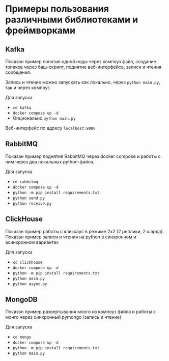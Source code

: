 # Примеры пользования различными библиотеками и фреймворками

## Kafka

Показан пример понятия одной ноды через компоуз файл, создание топиков
через баш-скрипт, поднятие веб-интерфейса, записи и чтения сообщения.

Запись и чтение можно запускать как локально, через `python main.py`, так и
через компоуз

Для запуска

- `cd kafka`
- `docker compose up -d`
- Опционально `python main.py`

Веб-интерфейс по адресу `localhost:8080`

## RabbitMQ

Показан пример поднятия RabbitMQ через docker compose и работы с ним через два
локальных python-файла.

Для запуска

- `cd rabbitmq`
- `docker compose up -d`
- `python -m pip install requirements.txt`
- `python send.py`
- `python receive.py`

## ClickHouse

Показан пример работы с кликхаус в режиме 2х2 (2 реплики, 2 шарда).
Показан пример записи и чтения на python в синхронном и асинхронном вариантах

Для запуска

- `cd clickhouse`
- `docker compose up -d`
- `python -m pip install requirements.txt`
- `python main.py`
- `python async.py`

## MongoDB

Показан пример развертывания монго из компоуз файла и работы с монго через
синхронный pymongo
(запись и чтение)

Для запуска

- `cd mongo`
- `docker compose up -d`
- `python -m pip install requirements.txt`
- `python main.py`